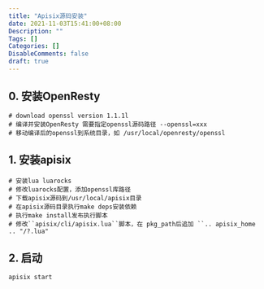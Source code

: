 ```yaml
---
title: "Apisix源码安装"
date: 2021-11-03T15:41:00+08:00
Description: ""
Tags: []
Categories: []
DisableComments: false
draft: true
---
```


## 0. 安装OpenResty

```shell
# download openssl version 1.1.1l
# 编译并安装OpenResty 需要指定openssl源码路径 --openssl=xxx
# 移动编译后的openssl到系统目录，如 /usr/local/openresty/openssl
```

## 1. 安装apisix

```shell
# 安装lua luarocks
# 修改luarocks配置，添加openssl库路径
# 下载apisix源码到/usr/local/apisix目录
# 在apisix源码目录执行make deps安装依赖
# 执行make install发布执行脚本
# 修改``apisix/cli/apisix.lua``脚本，在 pkg_path后追加 ``.. apisix_home .. "/?.lua"
```

## 2. 启动

``apisix start``
